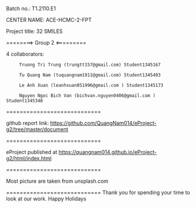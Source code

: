 Batch no.: T1.2110.E1

CENTER NAME: ACE-HCMC-2-FPT

Project title: 32 SMILES  

========> Group 2 <=========

4 collaborators:

         Truong Tri Trung (trungtt157@gmail.com) Student1345167

         Tu Quang Nam (tuquangnam1911@gmail.com) Student1345493
         
         Le Anh Xuan (leanhxuan051996@gmail.com ) Student1345173
         
         Nguyen Ngoc Bich Van (bichvan.nguyen0406@gmail.com ) Student1345348
============================

github report link: https://github.com/QuangNam014/eProject-g2/tree/master/document

============================

eProject published at https://quangnam014.github.io/eProject-g2/html/index.html

============================

Most picture are taken from unsplash.com

============================ Thank you for spending your time to look at our work. Happy Holidays
